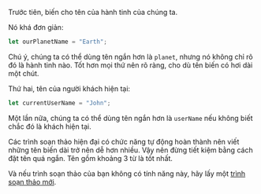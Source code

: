 Trước tiên, biến cho tên của hành tinh của chúng ta.

Nó khá đơn giản:

```js
let ourPlanetName = "Earth";
```

Chú ý, chúng ta có thể dùng tên ngắn hơn là `planet`, nhưng nó không chỉ rõ đó là hành tinh nào. Tốt hơn mọi thứ nên rõ ràng, cho dù tên biến có hơi dài một chút.

Thứ hai, tên của người khách hiện tại:

```js
let currentUserName = "John";
```

Một lần nữa, chúng ta có thể dùng tên ngắn hơn là `userName` nếu không biết chắc đó là khách hiện tại.

Các trình soạn thảo hiện đại có chức năng tự động hoàn thành nên viết những tên biến dài trở nên dễ hơn nhiều. Vậy nên đừng tiết kiệm bằng cách đặt tên quá ngắn. Tên gồm khoảng 3 từ là tốt nhất.

Và nếu trình soạn thảo của bạn không có tính năng này, hãy lấy một [trình soạn thảo mới](/code-editors).
